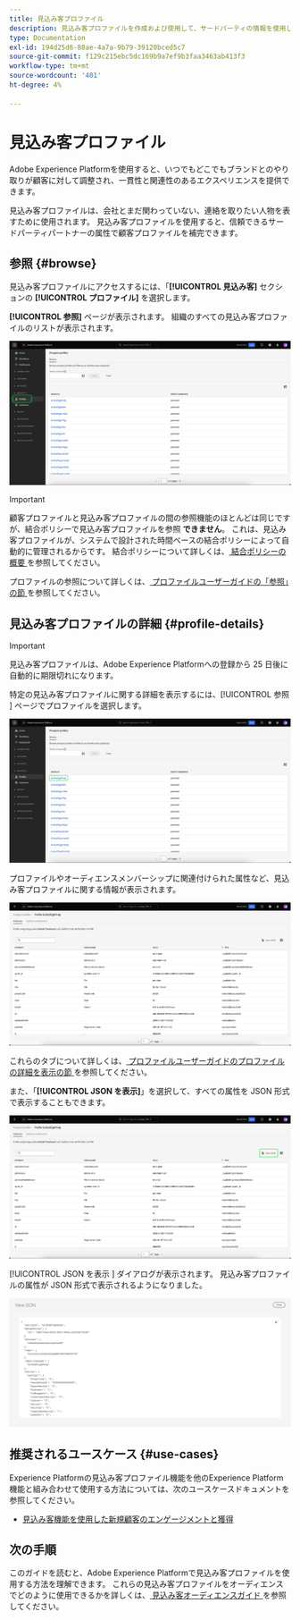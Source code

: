 ```yaml
---
title: 見込み客プロファイル
description: 見込み客プロファイルを作成および使用して、サードパーティの情報を使用して未知顧客に関する情報を収集する方法を説明します。
type: Documentation
exl-id: 194d25d6-88ae-4a7a-9b79-39120bced5c7
source-git-commit: f129c215ebc5dc169b9a7ef9b3faa3463ab413f3
workflow-type: tm+mt
source-wordcount: '401'
ht-degree: 4%

---
```


# 見込み客プロファイル

Adobe Experience Platformを使用すると、いつでもどこでもブランドとのやり取りが顧客に対して調整され、一貫性と関連性のあるエクスペリエンスを提供できます。

見込み客プロファイルは、会社とまだ関わっていない、連絡を取りたい人物を表すために使用されます。 見込み客プロファイルを使用すると、信頼できるサードパーティパートナーの属性で顧客プロファイルを補完できます。

## 参照 {#browse}

見込み客プロファイルにアクセスするには、「**[!UICONTROL 見込み客]** セクションの **[!UICONTROL プロファイル]** を選択します。

**[!UICONTROL 参照]** ページが表示されます。 組織のすべての見込み客プロファイルのリストが表示されます。

![ 「[!UICONTROL  プロファイル ]」ボタンがハイライト表示され、見込み客プロファイルの [!UICONTROL  参照 ] ページが表示されます。](../images/prospect-profile/browse-profiles.png)

>[!IMPORTANT]
>
>顧客プロファイルと見込み客プロファイルの間の参照機能のほとんどは同じですが、結合ポリシーで見込み客プロファイルを参照 **できません**。 これは、見込み客プロファイルが、システムで設計された時間ベースの結合ポリシーによって自動的に管理されるからです。 結合ポリシーについて詳しくは、[ 結合ポリシーの概要 ](../merge-policies/overview.md) を参照してください。

プロファイルの参照について詳しくは、[ プロファイルユーザーガイドの「参照」の節 ](./user-guide.md#browse-identity) を参照してください。

## 見込み客プロファイルの詳細 {#profile-details}

>[!IMPORTANT]
>
>見込み客プロファイルは、Adobe Experience Platformへの登録から 25 日後に自動的に期限切れになります。

特定の見込み客プロファイルに関する詳細を表示するには、[!UICONTROL  参照 ] ページでプロファイルを選択します。

![ 参照ページで見込み客プロファイルがハイライト表示されている様子 ](../images/prospect-profile/select-specific-profile.png)

プロファイルやオーディエンスメンバーシップに関連付けられた属性など、見込み客プロファイルに関する情報が表示されます。

![ 見込み客プロファイルの詳細ページが表示されます。](../images/prospect-profile/profile-details.png)

これらのタブについて詳しくは、[ プロファイルユーザーガイドのプロファイルの詳細を表示の節 ](./user-guide.md#profile-detail) を参照してください。

また、「**[!UICONTROL JSON を表示]**」を選択して、すべての属性を JSON 形式で表示することもできます。

![ 見込み客プロファイルの詳細ページで「[!UICONTROL JSON を表示 ]」ボタンがハイライト表示されます。](../images/prospect-profile/profile-select-view-json.png)

[!UICONTROL JSON を表示 ] ダイアログが表示されます。 見込み客プロファイルの属性が JSON 形式で表示されるようになりました。

![ 見込み客プロファイルの属性は JSON 形式で表示されます。](../images/prospect-profile/profile-view-json.png)

## 推奨されるユースケース {#use-cases}

Experience Platformの見込み客プロファイル機能を他のExperience Platform機能と組み合わせて使用する方法については、次のユースケースドキュメントを参照してください。

- [見込み客機能を使用した新規顧客のエンゲージメントと獲得](../../rtcdp/partner-data/prospecting.md)

## 次の手順

このガイドを読むと、Adobe Experience Platformで見込み客プロファイルを使用する方法を理解できます。 これらの見込み客プロファイルをオーディエンスでどのように使用できるかを詳しくは、[ 見込み客オーディエンスガイド ](../../segmentation/types/prospect-audiences.md) を参照してください。
